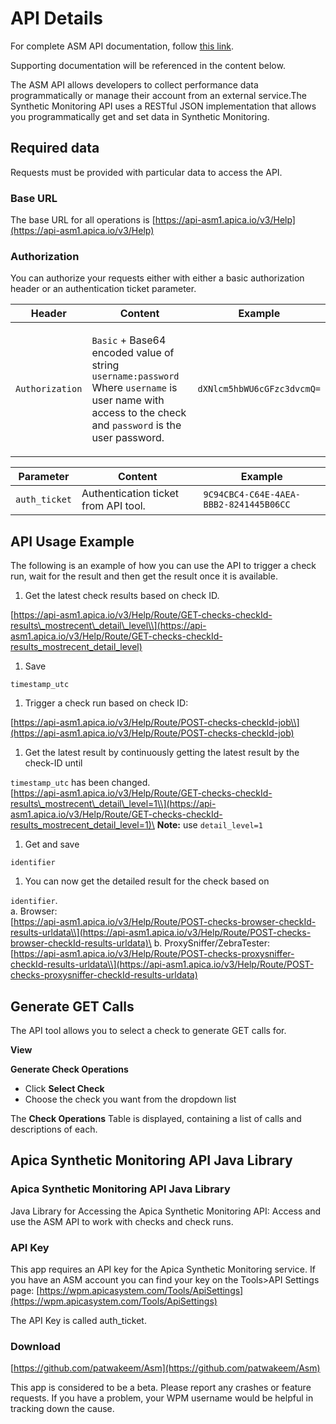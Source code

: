 # API Details

For complete ASM API documentation, follow [this link](https://api-asm1.apica.io/v3/Help).

Supporting documentation will be referenced in the content below.

The ASM API allows developers to collect performance data programmatically or manage their account from an external service.The Synthetic Monitoring API uses a RESTful JSON implementation that allows you programmatically get and set data in Synthetic Monitoring.



## Required data <a href="#apidetails-requireddata" id="apidetails-requireddata"></a>

Requests must be provided with particular data to access the API.

### Base URL <a href="#apidetails-baseurl" id="apidetails-baseurl"></a>

The base URL for all operations is [https://api-asm1.apica.io/v3/Help](https://api-asm1.apica.io/v3/Help)

### Authorization <a href="#apidetails-authorization" id="apidetails-authorization"></a>

You can authorize your requests either with either a basic authorization header or an authentication ticket parameter.

| Header          | Content                                                                                                                                                                                                        | Example                    |
| --------------- | -------------------------------------------------------------------------------------------------------------------------------------------------------------------------------------------------------------- | -------------------------- |
| `Authorization` | <p><code>Basic</code> + Base64 encoded value of string <code>username:password</code><br>Where <code>username</code> is user name with access to the check and <code>password</code> is the user password.</p> | `dXNlcm5hbWU6cGFzc3dvcmQ=` |

| Parameter     | Content                              | Example                                 |
| ------------- | ------------------------------------ | --------------------------------------- |
| `auth_ticket` | Authentication ticket from API tool. |  `9C94CBC4-C64E-4AEA-BBB2-8241445B06CC` |

## API Usage Example <a href="#apidetails-apiusageexample" id="apidetails-apiusageexample"></a>

The following is an example of how you can use the API to trigger a check run, wait for the result and then get the result once it is available.

1. Get the latest check results based on check ID.

[https://api-asm1.apica.io/v3/Help/Route/GET-checks-checkId-results\_mostrecent\_detail\_level\\](https://api-asm1.apica.io/v3/Help/Route/GET-checks-checkId-results_mostrecent_detail_level)

1. Save

`timestamp_utc`

1. Trigger a check run based on check ID:

[https://api-asm1.apica.io/v3/Help/Route/POST-checks-checkId-job\\](https://api-asm1.apica.io/v3/Help/Route/POST-checks-checkId-job)

1. Get the latest result by continuously getting the latest result by the check-ID until

`timestamp_utc` has been changed.\
[https://api-asm1.apica.io/v3/Help/Route/GET-checks-checkId-results\_mostrecent\_detail\_level=1\\](https://api-asm1.apica.io/v3/Help/Route/GET-checks-checkId-results_mostrecent_detail_level=1)\
**Note:** use `detail_level=1`

1. Get and save

`identifier`

1. You can now get the detailed result for the check based on

`identifier`.\
a. Browser:\
[https://api-asm1.apica.io/v3/Help/Route/POST-checks-browser-checkId-results-urldata\\](https://api-asm1.apica.io/v3/Help/Route/POST-checks-browser-checkId-results-urldata)\
b. ProxySniffer/ZebraTester:\
[https://api-asm1.apica.io/v3/Help/Route/POST-checks-proxysniffer-checkId-results-urldata\\](https://api-asm1.apica.io/v3/Help/Route/POST-checks-proxysniffer-checkId-results-urldata)

## Generate GET Calls <a href="#apidetails-generategetcalls" id="apidetails-generategetcalls"></a>

The API tool allows you to select a check to generate GET calls for.

**View**



**Generate Check Operations**

* Click **Select Check**
* Choose the check you want from the dropdown list

The **Check Operations** Table is displayed, containing a list of calls and descriptions of each.

## Apica Synthetic Monitoring API Java Library <a href="#apidetails-apicasyntheticmonitoringapijavalibrary" id="apidetails-apicasyntheticmonitoringapijavalibrary"></a>

### Apica Synthetic Monitoring API Java Library <a href="#apidetails-apicasyntheticmonitoringapijavalibrary.1" id="apidetails-apicasyntheticmonitoringapijavalibrary.1"></a>



Java Library for Accessing the Apica Synthetic Monitoring API: Access and use the ASM API to work with checks and check runs.

### API Key <a href="#apidetails-apikey" id="apidetails-apikey"></a>

This app requires an API key for the Apica Synthetic Monitoring service. If you have an ASM account you can find your key on the Tools>API Settings page: [https://wpm.apicasystem.com/Tools/ApiSettings](https://wpm.apicasystem.com/Tools/ApiSettings)

The API Key is called auth\_ticket.

### Download <a href="#apidetails-download" id="apidetails-download"></a>

[https://github.com/patwakeem/Asm](https://github.com/patwakeem/Asm)

This app is considered to be a beta. Please report any crashes or feature requests. If you have a problem, your WPM username would be helpful in tracking down the cause.
